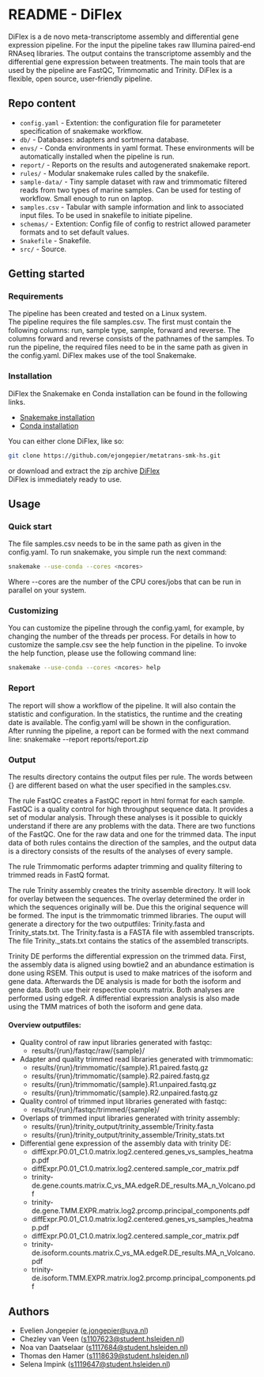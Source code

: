 # README - DiFlex

DiFlex is a de novo meta-transcriptome assembly and differential gene expression pipeline. For the input the pipeline takes raw Illumina paired-end RNAseq libraries. The output contains the transcriptome assembly and the differential gene expression between treatments. The main tools that are used by the pipeline are FastQC, Trimmomatic and Trinity. DiFlex is a flexible, open source, user-friendly pipeline.

## Repo content

- `config.yaml` - Extention: the configuration file for parameteter specification of snakemake workflow.
- `db/` - Databases: adapters and sortmerna database.
- `envs/` - Conda environments in yaml format. These environments will be automatically installed when the pipeline is run.
- `report/` - Reports on the results and autogenerated snakemake report.
- `rules/` - Modular snakemake rules called by the snakefile.
- `sample-data/` - Tiny sample dataset with raw and trimmomatic filtered reads from two types of marine samples. Can be used for testing of workflow. Small enough to run on laptop.
- `samples.csv` - Tabular with sample information and link to associated input files. To be used in snakefile to initiate pipeline.
- `schemas/` - Extention: Config file of config to restrict allowed parameter formats and to set default values.
- `Snakefile` - Snakefile.
- `src/` - Source.

## Getting started

### Requirements

The pipeline has been created and tested on a Linux system.  
The pipeline requires the file samples.csv. The first must contain the following columns: run, sample type, sample, forward and reverse. The columns forward and reverse consists of the pathnames of the samples. 
To run the pipeline, the required files need to be in the same path as given in the config.yaml. 
DiFlex makes use of the tool Snakemake.  

### Installation

DiFlex the Snakemake en Conda installation can be found in the following links.  
- [Snakemake installation](https://snakemake.readthedocs.io/en/stable/getting_started/installation.html) 
- [Conda installation](https://docs.conda.io/projects/conda/en/latest/user-guide/install/linux.html)

You can either clone DiFlex, like so: 
```bash
git clone https://github.com/ejongepier/metatrans-smk-hs.git  
```
or download and extract the zip archive [DiFlex](https://github.com/ejongepier/metatrans-smk-hs)  
DiFlex is immediately ready to use. 

## Usage 

### Quick start

The file samples.csv needs to be in the same path as given in the config.yaml. 
To run snakemake, you simple run the next command: 
```bash 
snakemake --use-conda --cores <ncores> 
```
Where --cores are the number of the CPU cores/jobs that can be run in parallel on your system. 

### Customizing

You can customize the pipeline through the config.yaml, for example, by changing the number of the threads per process. 
For details in how to customize the sample.csv see the help function in the pipeline. 
To invoke the help function, please use the following command line: 
```bash
snakemake --use-conda --cores <ncores> help 
```

### Report

The report will show a workflow of the pipeline. It will also contain the statistic and configuration. In the statistics, the runtime and the creating date is available. The config.yaml will be shown in the configuration.  
After running the pipeline, a report can be formed with the next command line: 
snakemake --report reports/report.zip 

### Output

The results directory contains the output files per rule. The words between {} are different based on what the user specified in the samples.csv. 

The rule FastQC creates a FastQC report in html format for each sample. FastQC is a quality control for high throughput sequence data. It provides a set of modular analysis. Through these analyses is it possible to quickly understand if there are any problems with the data. There are two functions of the FastQC. One for the raw data and one for the trimmed data. The input data of both rules contains the direction of the samples, and the output data is a directory consists of the results of the analyses of every sample.

The rule Trimmomatic performs adapter trimming and quality filtering to trimmed reads in FastQ format.  

The rule Trinity assembly creates the trinity assemble directory. It will look for overlay between the sequences. The overlay determined the order in which the sequences originally will be. Due this the original sequence will be formed. The input is the trimmomatic trimmed libraries. The ouput will generate a directory for the two outputfiles: Trinity.fasta and Trinity_stats.txt. The Trinity.fasta is a FASTA file with assembled transcripts. The file Trinity._stats.txt contains the statics of the assembled transcripts.

Trinity DE performs the differential expression on the trimmed data. First, the assembly data is aligned using bowtie2 and an abundance estimation is done using RSEM. This output is used to make matrices of the isoform and gene data. Afterwards the DE analysis is made for both the isoform and gene data. Both use their respective counts matrix. Both analyses are performed using edgeR. A differential expression analysis is also made using the TMM matrices of both the isoform and gene data.

#### Overview outputfiles: 
- Quality control of raw input libraries generated with fastqc: 
   * results/{run}/fastqc/raw/{sample}/ 
- Adapter and quality trimmed read libraries generated with trimmomatic:
    * results/{run}/trimmomatic/{sample}.R1.paired.fastq.gz 
    * results/{run}/trimmomatic/{sample}.R2.paired.fastq.gz 
    * results/{run}/trimmomatic/{sample}.R1.unpaired.fastq.gz 
    * results/{run}/trimmomatic/{sample}.R2.unpaired.fastq.gz 
- Quality control of trimmed input libraries generated with fastqc: 
    * results/{run}/fastqc/trimmed/{sample}/ 
- Overlaps of trimmed input libraries generated with trinity assembly: 
    * results/{run}/trinity_output/trinity_assemble/Trinity.fasta 
    * results/{run}/trinity_output/trinity_assemble/Trinity_stats.txt 
- Differential gene expression of the assembly data with trinity DE: 
    * diffExpr.P0.01_C1.0.matrix.log2.centered.genes_vs_samples_heatmap.pdf 
    * diffExpr.P0.01_C1.0.matrix.log2.centered.sample_cor_matrix.pdf 
    * trinity-de.gene.counts.matrix.C_vs_MA.edgeR.DE_results.MA_n_Volcano.pdf 
    * trinity-de.gene.TMM.EXPR.matrix.log2.prcomp.principal_components.pdf 
    * diffExpr.P0.01_C1.0.matrix.log2.centered.genes_vs_samples_heatmap.pdf 
    * diffExpr.P0.01_C1.0.matrix.log2.centered.sample_cor_matrix.pdf 
    * trinity-de.isoform.counts.matrix.C_vs_MA.edgeR.DE_results.MA_n_Volcano.pdf 
    * trinity-de.isoform.TMM.EXPR.matrix.log2.prcomp.principal_components.pdf 

## Authors

* Evelien Jongepier (e.jongepier@uva.nl)
* Chezley van Veen (s1107623@student.hsleiden.nl) 
* Noa van Daatselaar (s1117684@student.hsleiden.nl) 
* Thomas den Hamer (s1118639@student.hsleiden.nl) 
* Selena Impink (s1119647@student.hsleiden.nl) 


